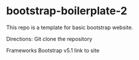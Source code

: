 # bootstrap-boilerplate-2

This repo is a template for basic bootstrap website.

Directions:
Git clone the repository

Frameworks
Bootstrap v5.1 link to site